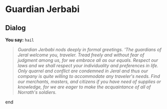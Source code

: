 # Guardian Jerbabi




## Dialog


**You say:** `hail`




>*Guardian Jerbabi  nods deeply in formal greetings. 'The guardians of Jeral welcome you, traveler. Tread freely and without fear of judgment among us, for we embrace all as our equals. Respect our laws and we shall respect your individuality and preferences in life. Only quarrel and conflict are condemned in Jeral and thus our company is quite willing to accommodate any traveler's needs. Find our merchants, masters, and citizens if you have need of supplies or knowledge, for we are eager to make the acquaintance of all of Norrath's soldiers.*

end

